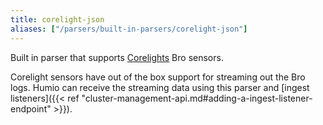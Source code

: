 ```yaml
---
title: corelight-json
aliases: ["/parsers/built-in-parsers/corelight-json"]
---
```


Built in parser that supports [Corelights](https://www.corelight.com/) Bro sensors.

Corelight sensors have out of the box support for streaming out the Bro logs.
Humio can receive the streaming data using this
parser and [ingest listeners]({{< ref "cluster-management-api.md#adding-a-ingest-listener-endpoint" >}}).

